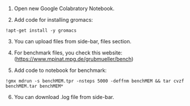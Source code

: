 1. Open new Google Colabratory Notebook.
 
2. Add code for installing gromacs:
```
!apt-get install -y gromacs
```
3. You can upload files from side-bar, files section.

4. For benchmark files, you check this website: (https://www.mpinat.mpg.de/grubmueller/bench)

5. Add code to notebook for benchmark:   
```
!gmx mdrun -s benchMEM.tpr -nsteps 5000 -deffnm benchMEM && tar cvzf benchMEM.tar benchMEM*
```

6. You can download .log file from side-bar.
